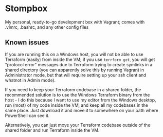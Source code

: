 Stompbox
=======

My personal, ready-to-go development box with Vagrant; comes with .vimrc, .bashrc, and any other config files

## Known issues
If you are running this on a Windows host, you will not be able to use Terraform
(easily) from inside the VM; if you use `terrform get`, you will get "protocol error"
messages due to Terraform trying to create symlinks in a shared directory (you can
apparently solve this by running Vagrant in Administrator mode, but that will
require setting up your ssh client and whatnot in Admin mode).

If you need to keep your Terraform codebase in a shared folder, the recommended
solution is to use the Windows Terraform binary from the host - I do this because I want
to use my editor from the Windows desktop, run (most) of my code inside the VM, and
keep all my codebases in the same place. Just download it and move it to somewhere
on your path where PowerShell can see it.

Alternatively, you can just move your Terraform codebase outside of the shared
folder and run Terraform inside the VM.
